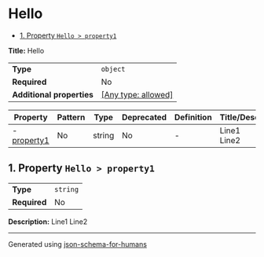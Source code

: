 # Hello

- [1. Property `Hello > property1`](#property1-72747931)

**Title:** Hello

|                           |                                                                           |
| ------------------------- | ------------------------------------------------------------------------- |
| **Type**                  | `object`                                                                  |
| **Required**              | No                                                                        |
| **Additional properties** | [[Any type: allowed]](# "Additional Properties of any type are allowed.") |

| Property                            | Pattern | Type   | Deprecated | Definition | Title/Description |
| ----------------------------------- | ------- | ------ | ---------- | ---------- | ----------------- |
| - [property1](#property1-72747931 ) | No      | string | No         | -          | Line1<br />Line2  |

## <a name="property1-72747931"></a>1. Property `Hello > property1`

|              |          |
| ------------ | -------- |
| **Type**     | `string` |
| **Required** | No       |

**Description:** Line1
Line2

----------------------------------------------------------------------------------------------------------------------------
Generated using [json-schema-for-humans](https://github.com/coveooss/json-schema-for-humans)
